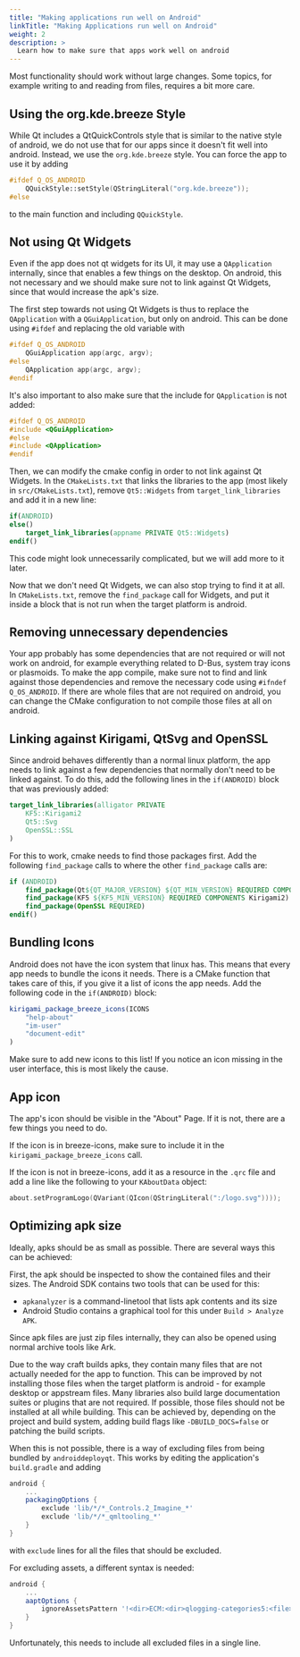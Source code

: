 ```yaml
---
title: "Making applications run well on Android"
linkTitle: "Making Applications run well on Android"
weight: 2
description: >
  Learn how to make sure that apps work well on android
---
```


Most functionality should work without large changes. Some topics, for example writing to and reading from files, requires a bit more care.

## Using the org.kde.breeze Style

While Qt includes a QtQuickControls style that is similar to the native style of android, we do not use that for our apps since it doesn't fit well into android. Instead, we use the `org.kde.breeze` style. You can force the app to use it by adding

```cpp
#ifdef Q_OS_ANDROID
    QQuickStyle::setStyle(QStringLiteral("org.kde.breeze"));
#else
```

to the main function and including `QQuickStyle`.

## Not using Qt Widgets

Even if the app does not qt widgets for its UI, it may use a `QApplication` internally, since that enables a few things on the desktop.
On android, this not necessary and we should make sure not to link against Qt Widgets, since that would increase the apk's size.

The first step towards not using Qt Widgets is thus to replace the `QApplication` with a `QGuiApplication`, but only on android. This can be done using `#ifdef` and replacing the old variable with

```cpp
#ifdef Q_OS_ANDROID
    QGuiApplication app(argc, argv);
#else
    QApplication app(argc, argv);
#endif
```

It's also important to also make sure that the include for `QApplication` is not added:

```cpp
#ifdef Q_OS_ANDROID
#include <QGuiApplication>
#else
#include <QApplication>
#endif
```

Then, we can modify the cmake config in order to not link against Qt Widgets. In the `CMakeLists.txt` that links the libraries to the app (most likely in `src/CMakeLists.txt`), remove `Qt5::Widgets` from `target_link_libraries` and add it in a new line:

```cmake
if(ANDROID)
else()
    target_link_libraries(appname PRIVATE Qt5::Widgets)
endif()
```

This code might look unnecessarily complicated, but we will add more to it later.

Now that we don't need Qt Widgets, we can also stop trying to find it at all. In `CMakeLists.txt`, remove the `find_package` call for Widgets, and put it inside a block that is not run when the target platform is android.

## Removing unnecessary dependencies

Your app probably has some dependencies that are not required or will not work on android, for example everything related to D-Bus, system tray icons or plasmoids. To make the app compile, make sure not to find and link against those dependencies and remove the necessary code using `#ifndef Q_OS_ANDROID`. If there are whole files that are not required on android, you can change the CMake configuration to not compile those files at all on android.

## Linking against Kirigami, QtSvg and OpenSSL

Since android behaves differently than a normal linux platform, the app needs to link against a few dependencies that normally don't need to be linked against.
To do this, add the following lines in the `if(ANDROID)` block that was previously added:

```cmake
target_link_libraries(alligator PRIVATE
    KF5::Kirigami2
    Qt5::Svg
    OpenSSL::SSL
)
```

For this to work, cmake needs to find those packages first. Add the following `find_package` calls to where the other `find_package` calls are:

```cmake
if (ANDROID)
    find_package(Qt${QT_MAJOR_VERSION} ${QT_MIN_VERSION} REQUIRED COMPONENTS Svg)
    find_package(KF5 ${KF5_MIN_VERSION} REQUIRED COMPONENTS Kirigami2)
    find_package(OpenSSL REQUIRED)
endif()
```

## Bundling Icons

Android does not have the icon system that linux has. This means that every app needs to bundle the icons it needs. There is a CMake function that takes care of this, if you give it a list of icons the app needs.
Add the following code in the `if(ANDROID)` block:

```cmake
kirigami_package_breeze_icons(ICONS
    "help-about"
    "im-user"
    "document-edit"
)
```

Make sure to add new icons to this list! If you notice an icon missing in the user interface, this is most likely the cause.

## App icon

The app's icon should be visible in the "About" Page. If it is not, there are a few things you need to do.

If the icon is in breeze-icons, make sure to include it in the `kirigami_package_breeze_icons` call.

If the icon is not in breeze-icons, add it as a resource in the `.qrc` file and add a line like the following to your `KAboutData` object:

```cpp
about.setProgramLogo(QVariant(QIcon(QStringLiteral(":/logo.svg"))));
```

## Optimizing apk size

Ideally, apks should be as small as possible. There are several ways this can be achieved:

First, the apk should be inspected to show the contained files and their sizes. The Android SDK contains two tools that can be used for this:

- `apkanalyzer` is a command-linetool that lists apk contents and its size
- Android Studio contains a graphical tool for this under `Build > Analyze APK`.

Since apk files are just zip files internally, they can also be opened using normal archive tools like Ark.

Due to the way craft builds apks, they contain many files that are not actually needed for the app to function. This can be improved by not installing those files when the target platform is android - for example desktop or appstream files. Many libraries also build large documentation suites or plugins that are not required. If possible, those files should not be installed at all while building. This can be achieved by, depending on the project and build system, adding build flags like `-DBUILD_DOCS=false` or patching the build scripts.

When this is not possible, there is a way of excluding files from being bundled by `androiddeployqt`. This works by editing the application's `build.gradle` and adding

```gradle
android {
    ...
    packagingOptions {
        exclude 'lib/*/*_Controls.2_Imagine_*'
        exclude 'lib/*/*_qmltooling_*'
    }
}
```

with `exclude` lines for all the files that should be excluded.

For excluding assets, a different syntax is needed:

```gradle
android {
    ...
    aaptOptions {
        ignoreAssetsPattern '!<dir>ECM:<dir>qlogging-categories5:<file>iso_639-2.mo:!<file>iso_639-3.mo'
    }
}
```

Unfortunately, this needs to include all excluded files in a single line.
